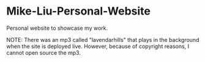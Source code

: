 # Mike-Liu-Personal-Website
Personal website to showcase my work.

NOTE:  There was an mp3 called "lavendarhills" that plays in the background when the site is deployed live.  However, because of copyright reasons, I cannot open source the mp3.
